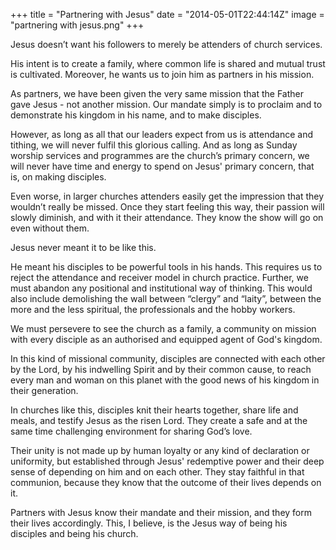 +++
title = "Partnering with Jesus"
date = "2014-05-01T22:44:14Z"
image = "partnering with jesus.png"
+++

Jesus doesn’t want his followers to merely be attenders of church services.

His intent is to create a family, where common life is shared and mutual trust is cultivated. Moreover, he wants us to join him as partners in his mission.

As partners, we have been given the very same mission that the Father gave Jesus - not another mission. Our mandate simply is to proclaim and to demonstrate his kingdom in his name, and to make disciples. 

However, as long as all that our leaders expect from us is attendance and tithing, we will never fulfil this glorious calling. And as long as Sunday worship services and programmes are the church’s primary concern, we will never have time and energy to spend on Jesus' primary concern, that is, on making disciples.

Even worse, in larger churches attenders easily get the impression that they wouldn’t really be missed. Once they start feeling this way, their passion will slowly diminish, and with it their attendance. They know the show will go on even without them.

Jesus never meant it to be like this.

He meant his disciples to be powerful tools in his hands. This requires us to reject the attendance and receiver model in church practice. Further, we must abandon any positional and institutional way of thinking. This would also include demolishing the wall between “clergy” and “laity”, between the more and the less spiritual, the professionals and the hobby workers.

We must persevere to see the church as a family, a community on mission with every disciple as an authorised and equipped agent of God's kingdom.

In this kind of missional community, disciples are connected with each other by the Lord, by his indwelling Spirit and by their common cause, to reach every man and woman on this planet with the good news of his kingdom in their generation.

In churches like this, disciples knit their hearts together, share life and meals, and testify Jesus as the risen Lord. They create a safe and at the same time challenging environment for sharing God’s love.

Their unity is not made up by human loyalty or any kind of declaration or uniformity, but established through Jesus' redemptive power and their deep sense of depending on him and on each other. They stay faithful in that communion, because they know that the outcome of their lives depends on it.

Partners with Jesus know their mandate and their mission, and they form their lives accordingly. This, I believe, is the Jesus way of being his disciples and being his church.
